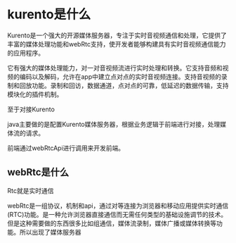 # kurento是什么
Kurento是一个强大的开源媒体服务器，专注于实时音视频通信和处理，它提供了丰富的媒体处理功能和webRtc支持，使开发者能够构建具有实时音视频通信能力的应用程序。

它有强大的媒体处理能力，对一对音视频流进行实时处理和转换。它支持音频和视频的编码以及解码，允许在app中建立点对点的实时音视频连接。支持音视频的录制和回放功能。录制和回访，数据通道，点对点的可靠，低延迟的数据传输，支持模块化的插件机制。

至于对接Kurento

java主要做的是配置Kurento媒体服务器，根据业务逻辑于前端进行对接，处理媒体流的请求。

前端通过webRtcApi进行调用来开发前端。

## webRtc是什么

Rtc就是实时通信

webRtc是一组协议，机制和api，通过对等连接为浏览器和移动应用提供实时通信(RTC)功能。是一种允许浏览器直接通信而无需任何类型的基础设施调节的技术。但是这种需要做的东西很多比如组通信，媒体流录制，媒体广播或媒体转换等功能。所以出现了媒体服务器